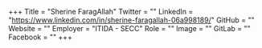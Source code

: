 +++
Title = "Sherine FaragAllah"
Twitter = ""
LinkedIn = "https://www.linkedin.com/in/sherine-faragallah-06a998189/"
GitHub = ""
Website = ""
Employer = "ITIDA - SECC"
Role = ""
Image = ""
GitLab = ""
Facebook = ""
+++
